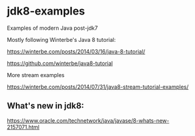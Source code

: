 # jdk8-examples

Examples of modern Java post-jdk7

Mostly following Winterbe's Java 8 tutorial:

<https://winterbe.com/posts/2014/03/16/java-8-tutorial/>

<https://github.com/winterbe/java8-tutorial>

More stream examples

<https://winterbe.com/posts/2014/07/31/java8-stream-tutorial-examples/>

## What's new in jdk8:

<https://www.oracle.com/technetwork/java/javase/8-whats-new-2157071.html>

